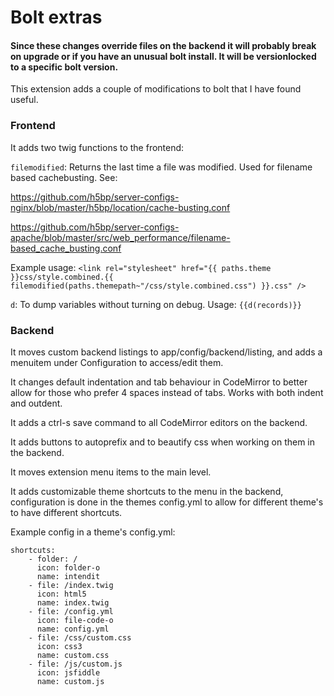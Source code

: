 Bolt extras
====================

#### Since these changes override files on the backend it will probably break on upgrade or if you have an unusual bolt install. It will be versionlocked to a specific bolt version.

This extension adds a couple of modifications to bolt that I have found useful.

### Frontend

It adds two twig functions to the frontend:
 
`filemodified`: Returns the last time a file was modified. Used for filename based cachebusting. See:

https://github.com/h5bp/server-configs-nginx/blob/master/h5bp/location/cache-busting.conf

https://github.com/h5bp/server-configs-apache/blob/master/src/web_performance/filename-based_cache_busting.conf

Example usage:
`<link rel="stylesheet" href="{{ paths.theme }}css/style.combined.{{ filemodified(paths.themepath~"/css/style.combined.css") }}.css" />`
 
`d`: To dump variables without turning on debug. Usage: `{{d(records)}}`

### Backend

It moves custom backend listings to app/config/backend/listing, and adds a menuitem under Configuration to access/edit them.

It changes default indentation and tab behaviour in CodeMirror to better allow for those who prefer 4 spaces instead of tabs. Works with both indent and outdent.

It adds a ctrl-s save command to all CodeMirror editors on the backend.

It adds buttons to autoprefix and to beautify css when working on them in the backend.

It moves extension menu items to the main level.

It adds customizable theme shortcuts to the menu in the backend, configuration is done in the themes config.yml to allow for different theme's to have different shortcuts.

Example config in a theme's config.yml:

    shortcuts:
        - folder: /
          icon: folder-o
          name: intendit
        - file: /index.twig
          icon: html5
          name: index.twig
        - file: /config.yml
          icon: file-code-o
          name: config.yml
        - file: /css/custom.css
          icon: css3
          name: custom.css
        - file: /js/custom.js
          icon: jsfiddle
          name: custom.js